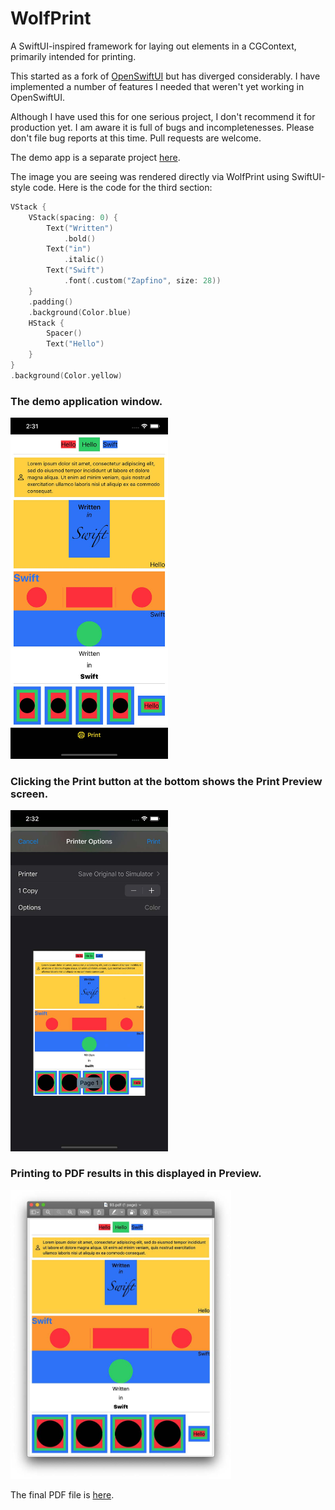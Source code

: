 # WolfPrint

A SwiftUI-inspired framework for laying out elements in a CGContext, primarily intended for printing.

This started as a fork of [OpenSwiftUI](https://github.com/Cosmo/OpenSwiftUI) but has diverged considerably. I have implemented a number of features I needed that weren't yet working in OpenSwiftUI.

Although I have used this for one serious project, I don't recommend it for production yet. I am aware it is full of bugs and incompletenesses. Please don't file bug reports at this time. Pull requests are welcome.

The demo app is a separate project [here](https://github.com/WolfMcNally/WolfPrintDemo).

The image you are seeing was rendered directly via WolfPrint using SwiftUI-style code. Here is the code for the third section:

```swift
VStack {
    VStack(spacing: 0) {
        Text("Written")
            .bold()
        Text("in")
            .italic()
        Text("Swift")
            .font(.custom("Zapfino", size: 28))
    }
    .padding()
    .background(Color.blue)
    HStack {
        Spacer()
        Text("Hello")
    }
}
.background(Color.yellow)
```

### The demo application window.

<img src="Images/AppWindow.jpg" alt="drawing" width="50%"/>

### Clicking the Print button at the bottom shows the Print Preview screen.

<img src="Images/PrintPreview.jpg" alt="drawing" width="50%"/>

### Printing to PDF results in this displayed in Preview.

<img src="Images/PDFOutput.jpg" alt="drawing" width="70%"/>

The final PDF file is [here](Images/PDF.pdf).
